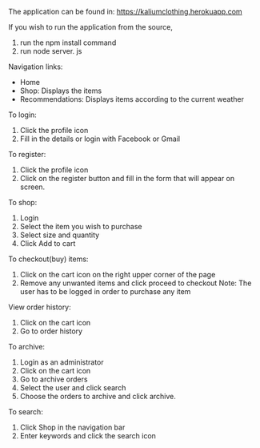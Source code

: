 The application can be found in: https://kaliumclothing.herokuapp.com

If you wish to run the application from the source,

1. run the npm install command
2. run node server. js

Navigation links:

- Home
- Shop: Displays the items 
- Recommendations: Displays items according to the current weather

To login:

1. Click the profile icon
2. Fill in the details or login with Facebook or Gmail

To register:

1. Click the profile icon
2. Click on the register button and fill in the form that will appear on screen.

To shop:

1. Login 
2. Select the item you wish to purchase
3. Select size and quantity 
4. Click Add to cart

To checkout(buy) items:

1. Click on the cart icon on the right upper corner of the page
2. Remove any unwanted items and click proceed to checkout
Note: The user has to be logged in order to purchase any item

View order history:

1. Click on the cart icon
2. Go to order history

To archive:

1. Login as an administrator
2. Click on the cart icon
3. Go to archive orders
4. Select the user and click search
5. Choose the orders to archive and click archive.

To search:

1. Click Shop in the navigation bar
2. Enter keywords and click the search icon
